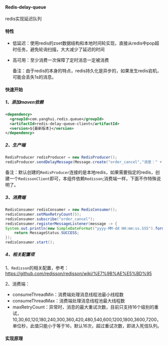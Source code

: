#### Redis-delay-queue

redis实现延迟队列

#### 特性

* 低延迟：使用redis的zset数据结构和本地时间轮实现，直接从redis中pop超时任务，避免轮询扫描，大大减少了延迟的时间

* 高可用：至少消费一次保障了定时消息一定被消费

  备注：由于redis的本身的特点，redis持久化是异步的，如果发生redis宕机，可能会丢失1s的消息。

#### 快速开始

##### 1、添加maven依赖

```xml
<dependency>
  <groupId>com.yanghui.redis.queue</groupId>
  <artifactId>redis-delay-queue-client</artifactId>
  <version>${最新版本}</version>
</dependency>
```

##### 2、生产端

```java
RedisProducer redisProducer = new RedisProducer();
redisProducer.sendDelayMessage(Message.create("order_cancel","消息：" + DateUtil.format(new Date(),"yyyy-MM-dd HH:mm:ss.SSS")),1000 * 2);
```

备注：默认创建的`RedisProducer`连接的是本地redis，如果需要指定的redis，创建一个`RedissonClient`即可，本组件依赖`Redisson`;消费端一样，下面不作特殊说明了。

##### 3、消费端

```java
RedisConsumer redisConsumer = new RedisConsumer();
redisConsumer.setMaxRetryCount(5);
redisConsumer.subscribe("order_cancel");
redisConsumer.registerMessageListener(message -> {
System.out.println(new SimpleDateFormat("yyyy-MM-dd HH:mm:ss.SSS").format(new Date()) + "  " + message);
	return MessageStatus.SUCCESS;
});
redisConsumer.start();
```

##### 4、相关配置项

1、`Redisson`的相关配置，参考：https://github.com/redisson/redisson/wiki/%E7%9B%AE%E5%BD%95

2、消费端：

* consumeThreadMin：消费端处理消息线程池最小线程数
* consumeThreadMax：消费端处理消息线程池最大线程数
* maxRetryCount：异常时，消息的最大重试次数，目前只支持16个级别的重试，10,30,60,120,180,240,300,360,420,480,540,600,1200,1800,3600,7200，单位秒，此值只能小于等于16，默认16次，超过重试次数，即进入死信队列。

#### 实现原理


